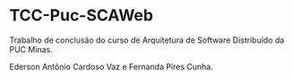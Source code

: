 # TCC-Puc-SCAWeb
Trabalho de conclusão do curso de Arquitetura de Software Distribuído da PUC Minas.

Ederson Antônio Cardoso Vaz e Fernanda Pires Cunha.
